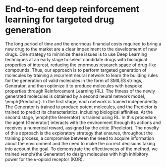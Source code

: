 # End-to-end deep reinforcement learning for targeted drug generation
The long period of time and the enormous financial costs required to bring a new drug to the market are a clear impediment to the development of new drugs. One strategy to minimize these issues is to use Deep Learning techniques at an early stage to select candidate drugs with biological properties of interest, reducing the enormous research space of drug-like compounds.
Thus, our approach is to perform targeted generation of molecules by training a recurrent neural network to learn the building rules for the generation of valid molecules in the form of SMILES strings, Generator, and then optimize it to produce molecules with bespoke properties through Reinforcement Learning (RL). The fitness of the newly generated molecules is obtained by a second neural network model, \emph{Predictor}.
In the first stage, each network is trained independently. The Generator is trained to produce potent molecules, and the Predictor is trained to predict its characteristics, including biological affinities. At the second stage, \emph{the Generator} is trained using RL. In this procedure, the agent (Generator) interacts with the environment through its actions and receives a numerical reward, assigned by the critic (Predictor). The novelty of this approach is the exploratory strategy that ensures, throughout the training process, a compromise between the need to acquire information about the environment and the need to make the correct decisions taking into account the goal. To demonstrate the effectiveness of the method, we trained \emph{the Generator} to design molecules with high inhibitory power for the $\kappa$-opioid receptor (KOR).

